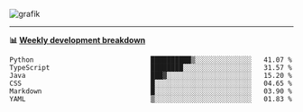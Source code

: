 ![grafik](https://user-images.githubusercontent.com/56089155/187718223-45863e96-4c28-4d4c-b3ca-02bf88aeae4c.png)

<hr />

**📊 [Weekly development breakdown](https://wakatime.com/@Ari24)**

<!--START_SECTION:waka-->

```text
Python                             ██████████▒░░░░░░░░░░░░░░   41.07 %
TypeScript                         ████████░░░░░░░░░░░░░░░░░   31.57 %
Java                               ███▓░░░░░░░░░░░░░░░░░░░░░   15.20 %
CSS                                █░░░░░░░░░░░░░░░░░░░░░░░░   04.65 %
Markdown                           █░░░░░░░░░░░░░░░░░░░░░░░░   03.90 %
YAML                               ▒░░░░░░░░░░░░░░░░░░░░░░░░   01.83 %
```

<!--END_SECTION:waka-->
